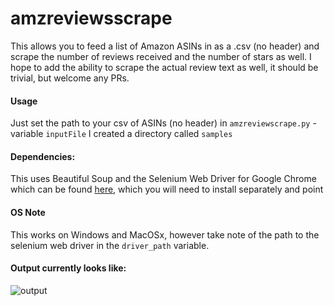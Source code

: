 # amzreviewsscrape

This allows you to feed a list of Amazon ASINs in as a .csv (no header) and
scrape the number of reviews received and the number of stars as well.
I hope to add the ability to scrape the actual review text as well, it
should be trivial, but welcome any PRs.

#### Usage
Just set the path to your csv of ASINs (no header) in `amzreviewscrape.py` - variable `inputFile`
I created a directory called `samples`

#### Dependencies:
This uses Beautiful Soup and the Selenium Web Driver for Google Chrome
which can be found [here](https://github.com/SeleniumHQ/selenium/wiki/ChromeDriver),
which you will need to install separately and point

#### OS Note
This works on Windows and MacOSx, however take note of the path to the
selenium web driver in the `driver_path` variable.

#### Output currently looks like:

![output][screenshot]

[screenshot]: https://github.com/aflansburg/amzreviewsscrape/blob/master/scrape-output.png "Output Screen Shot"

